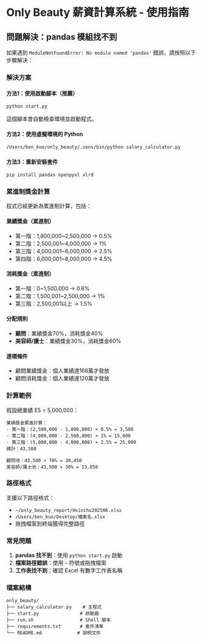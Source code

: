 # Only Beauty 薪資計算系統 - 使用指南

## 問題解決：pandas 模組找不到

如果遇到 `ModuleNotFoundError: No module named 'pandas'` 錯誤，請按照以下步驟解決：

### 解決方案

#### 方法1：使用啟動腳本（推薦）
```bash
python start.py
```
這個腳本會自動檢查環境並啟動程式。

#### 方法2：使用虛擬環境的 Python
```bash
/Users/ben_kuo/only_beauty/.venv/bin/python salary_calculator.py
```

#### 方法3：重新安裝套件
```bash
pip install pandas openpyxl xlrd
```

### 累進制獎金計算

程式已經更新為累進制計算，包括：

#### 業績獎金（累進制）
- 第一階：1,800,000~2,500,000 → 0.5%
- 第二階：2,500,001~4,000,000 → 1%
- 第三階：4,000,001~6,000,000 → 2.5%  
- 第四階：6,000,001~8,000,000 → 4.5%

#### 消耗獎金（累進制）
- 第一階：0~1,500,000 → 0.6%
- 第二階：1,500,001~2,500,000 → 1%
- 第三階：2,500,001以上 → 1.5%

#### 分配規則
- **顧問**：業績獎金70%，消耗獎金40%
- **美容師/護士**：業績獎金30%，消耗獎金60%

#### 達標條件
- 顧問業績獎金：個人業績達168萬才發放
- 顧問消耗獎金：個人業績達120萬才發放

### 計算範例

假設總業績 E5 = 5,000,000：
```
業績獎金累進計算：
- 第一階：(2,500,000 - 1,800,000) × 0.5% = 3,500
- 第二階：(4,000,000 - 2,500,000) × 1% = 15,000  
- 第三階：(5,000,000 - 4,000,000) × 2.5% = 25,000
總計：43,500

顧問池：43,500 × 70% = 30,450
美容師/護士池：43,500 × 30% = 13,050
```

### 路徑格式

支援以下路徑格式：
- `~/only_beauty_report/Hsinchu202506.xlsx`
- `/Users/ben_kuo/Desktop/檔案名.xlsx`
- 拖拽檔案到終端獲得完整路徑

### 常見問題

1. **pandas 找不到**：使用 `python start.py` 啟動
2. **檔案路徑錯誤**：使用 `~` 符號或拖拽檔案
3. **工作表找不到**：確認 Excel 有數字工作表名稱

### 檔案結構

```
only_beauty/
├── salary_calculator.py    # 主程式
├── start.py               # 啟動器
├── run.sh                 # Shell 腳本
├── requirements.txt       # 套件清單
└── README.md             # 說明文件
```
